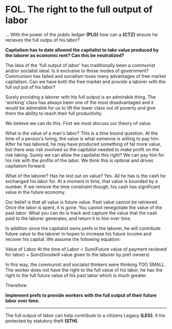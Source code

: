 # FOL. The right to the full output of labor


... With the power of the public ledger **(PLG)** how can a **(CTZ)** ensure he recieves the full outpu of his labor?

**Capitalism has to date allowed the capitalist to take value produced by the laborer as economic rent?  Can this be neutralized?**

The idea of the 'full output of labor' has traditionally been a communist and/or socialist ideal. Is it exclusive to those modes of government?  Communism has failed and socialism loses many advantages of free market capitalism.  Can we have both the free market and provide a laborer with the full out put of his labor?

Surely providing a laborer with his full output is an admirable thing.  The 'working' class has always been one of the most disadvantaged and it would be admirable for us to lift the lower class out of poverty and give them the ability to reach their full productivity.

We believe we can do this.  First we must discuss our theory of value.

What is the value of a man's labor?  This is a time bound question.  At the time of a person's hiring, the value is what someone is willing to pay him.  After he has labored, he may have produced something of far more value, but there was risk involved so the capitalist needed to make profit on the risk taking.  Surely we can allow the capitalist this right?  We can pay him for his risk with the profits of the labor.  We think this is optimal and drives capitalism forward.

What of the laborer? Has he lost out on value?  Yes.  All he has is the cash he exchanged his labor for.  At a moment in time, that value is bounded by a number.  If we remove the time constraint though, his cash has significant value in the future economy.

Our belief is that all value is future value.  Past value cannot be retrieved.  Once the labor is spent, it is gone.  You cannot renegotiate the value of the past labor. What you can do is track and capture the value that the cash paid to the laborer generates, and return it to him over time.

In addition since the capitalist owns prefs in the laborer, he will contribute future value to the laborer in hopes to increase his future income and recover his capital.  We assume the following equation:

Value of Labor At the time of Labor < Sum(Future value of payment recieved for labor) + Sum(Goodwill value given to the laborer by pref owners)

In this way, the communist and socialist thinkers were thinking TOO SMALL.  The worker does not have the right to the full value of his labor, he has the right to the full future value of his past labor which is much greater.

Therefore:

**Implement prefs to provide workers with the full output of their future labor over time.**

----------

The full output of labor can help contribute to a citizens Legacy **(LEG)**. It his protected by statutory theft **(STH)**.





